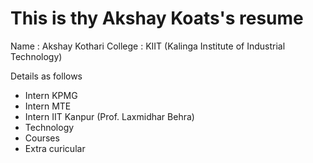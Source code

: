 # This is thy Akshay Koats's resume 

Name  : Akshay Kothari
College : KIIT (Kalinga Institute of Industrial Technology)

Details as follows
- Intern KPMG
- Intern MTE
- Intern IIT Kanpur (Prof. Laxmidhar Behra)
- Technology
- Courses
- Extra curicular
